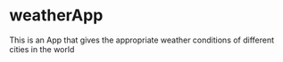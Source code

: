 # weatherApp

This is an App that gives the appropriate weather conditions of different cities in the world
